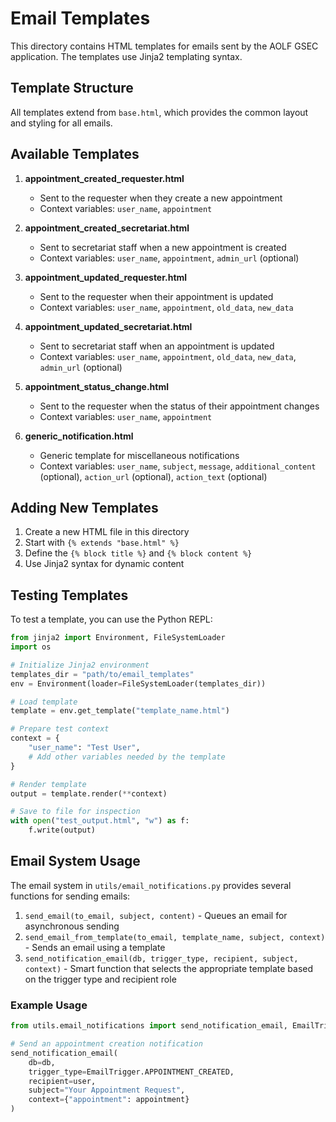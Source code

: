 # Email Templates

This directory contains HTML templates for emails sent by the AOLF GSEC application. The templates use Jinja2 templating syntax.

## Template Structure

All templates extend from `base.html`, which provides the common layout and styling for all emails.

## Available Templates

1. **appointment_created_requester.html**
   - Sent to the requester when they create a new appointment
   - Context variables: `user_name`, `appointment`

2. **appointment_created_secretariat.html**
   - Sent to secretariat staff when a new appointment is created
   - Context variables: `user_name`, `appointment`, `admin_url` (optional)

3. **appointment_updated_requester.html**
   - Sent to the requester when their appointment is updated
   - Context variables: `user_name`, `appointment`, `old_data`, `new_data`

4. **appointment_updated_secretariat.html**
   - Sent to secretariat staff when an appointment is updated
   - Context variables: `user_name`, `appointment`, `old_data`, `new_data`, `admin_url` (optional)

5. **appointment_status_change.html**
   - Sent to the requester when the status of their appointment changes
   - Context variables: `user_name`, `appointment`

6. **generic_notification.html**
   - Generic template for miscellaneous notifications
   - Context variables: `user_name`, `subject`, `message`, `additional_content` (optional), `action_url` (optional), `action_text` (optional)

## Adding New Templates

1. Create a new HTML file in this directory
2. Start with `{% extends "base.html" %}`
3. Define the `{% block title %}` and `{% block content %}`
4. Use Jinja2 syntax for dynamic content

## Testing Templates

To test a template, you can use the Python REPL:

```python
from jinja2 import Environment, FileSystemLoader
import os

# Initialize Jinja2 environment
templates_dir = "path/to/email_templates"
env = Environment(loader=FileSystemLoader(templates_dir))

# Load template
template = env.get_template("template_name.html")

# Prepare test context
context = {
    "user_name": "Test User",
    # Add other variables needed by the template
}

# Render template
output = template.render(**context)

# Save to file for inspection
with open("test_output.html", "w") as f:
    f.write(output)
```

## Email System Usage

The email system in `utils/email_notifications.py` provides several functions for sending emails:

1. `send_email(to_email, subject, content)` - Queues an email for asynchronous sending
2. `send_email_from_template(to_email, template_name, subject, context)` - Sends an email using a template
3. `send_notification_email(db, trigger_type, recipient, subject, context)` - Smart function that selects the appropriate template based on the trigger type and recipient role

### Example Usage

```python
from utils.email_notifications import send_notification_email, EmailTrigger

# Send an appointment creation notification
send_notification_email(
    db=db,
    trigger_type=EmailTrigger.APPOINTMENT_CREATED,
    recipient=user,
    subject="Your Appointment Request",
    context={"appointment": appointment}
)
``` 